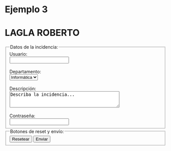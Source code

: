 # Ejemplo 3
# LAGLA ROBERTO
<!DOCTYPE html>
<html lang="es-ES">
  <head>
    <meta charset="utf-8">
    <title>Notificar incidencia</title>
  </head>
  <body>
    <form action="procesar-incidencia.php" method="post">
      <fieldset>
        <legend>Datos de la incidencia:</legend>
        <label for="nombre_usuario">Usuario: </label>
        <br>
        <input type="text" name="usuario" id="nombre_usuario">
        <br><br>
        <label for="nombre_departamento">Departamento: </label>
        <br>
        <select name="departamento" id="nombre_departamento">
          <option value="informatica">Informática</option>
          <option value="marketing">Marketing</option>
          <option value="ventas">Ventas</option>
        </select>
        <br><br>
        <label for="descripcion_incidencia">Descripción: </label>
        <br>
        <textarea name="incidencia" rows="3" cols="40" id="descripcion_incidencia">Describa la incidencia...</textarea>
        <br><br>
        <label for="clave_usuario">Contraseña: </label>
        <br>
        <input type="password" name="clave" id="clave_usuario">
      </fieldset>
      <fieldset>
        <legend>Botones de reset y envío:</legend>
        <button type="reset">Resetear</button>
        <button type="submit">Enviar</button>
      </fieldset>
    </form>
  </body>
</html>
